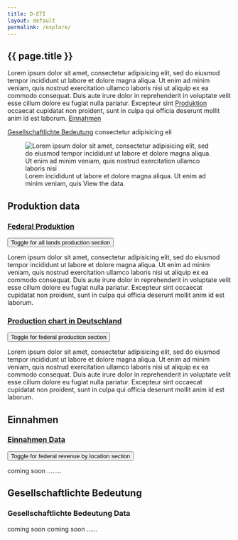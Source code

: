 ```yaml
---
title: D-ETI
layout: default
permalink: /explore/
---
```


<section class="slab-delta">
  <div class="container-outer landing-section_top">
    <div class="container-left-8 hero-left">
      <h1>{{ page.title }}</h1>
      <p class="hero-description">Lorem ipsum dolor sit amet, consectetur adipisicing elit, sed do eiusmod tempor incididunt ut labore et dolore magna aliqua. Ut enim ad minim veniam, quis nostrud exercitation ullamco laboris nisi ut aliquip ex ea commodo consequat. Duis aute irure dolor in reprehenderit in voluptate velit esse cillum dolore eu fugiat nulla pariatur. Excepteur sint
      <a href="#production">Produktion</a>
      occaecat cupidatat non proident, sunt in culpa qui officia deserunt mollit anim id est laborum.
      <a href="#revenue">Einnahmen</a>  
      </p>
      <p class="hero-description">
      <a href="#economic-impact">Gesellschaftlichte Bedeutung</a>      
      </a> consectetur adipisicing eli</p>
    </div>
    <div class="container-right-4 hero-right">
      <div class="hero-right_square">
        <figure>
          <a>
            <img class="hero-right_image" src="{{ site.baseurl }}/img/explore-landing-intro.png" alt="Lorem ipsum dolor sit amet, consectetur adipisicing elit, sed do eiusmod tempor incididunt ut labore et dolore magna aliqua. Ut enim ad minim veniam, quis nostrud exercitation ullamco laboris nisi">
          </a>
          <figcaption class="hero-right_caption">Lorem incididunt ut labore et dolore magna aliqua. Ut enim ad minim veniam, quis
          <a class="link-alpha">View the data.</a></figcaption>
        </figure>
      </div>
    </div>
  </div>
</section>

<section accordion="explore-landing" accordion-desktop="false" class="container-outer landing-wrapper">
  <section class="container">
    <a id="production" class="link-no_under"><h2 class="h3 landing-section_category">Produktion data</h2></a>
    <div class="container-half landing-section" accordion-item>
      <h3 class="h5 landing-heading"><a href="{{ site.baseurl }}/explore/federal-production">Federal Produktion</a></h3>
      <button><label class="sr-only">Toggle for all lands production section</label></button>
      <div>
        <p class="landing-description">Lorem ipsum dolor sit amet, consectetur adipisicing elit, sed do eiusmod tempor incididunt ut labore et dolore magna aliqua. Ut enim ad minim veniam, quis nostrud exercitation ullamco laboris nisi ut aliquip ex ea commodo consequat. Duis aute irure dolor in reprehenderit in voluptate velit esse cillum dolore eu fugiat nulla pariatur. Excepteur sint occaecat cupidatat non proident, sunt in culpa qui officia deserunt mollit anim id est laborum.</p>
      </div>
    </div>
    <div class="container-half landing-section" accordion-item>
      <h3 class="h5 landing-heading"><a href="{{ site.baseurl }}/explore/production-charts">Production chart in Deutschland</a></h3>
      <button><label class="sr-only">Toggle for federal production section</label></button>
      <div>
        <p class="landing-description">Lorem ipsum dolor sit amet, consectetur adipisicing elit, sed do eiusmod tempor incididunt ut labore et dolore magna aliqua. Ut enim ad minim veniam, quis nostrud exercitation ullamco laboris nisi ut aliquip ex ea commodo consequat. Duis aute irure dolor in reprehenderit in voluptate velit esse cillum dolore eu fugiat nulla pariatur. Excepteur sint occaecat cupidatat non proident, sunt in culpa qui officia deserunt mollit anim id est laborum.</p>
      </div>
    </div>
  </section>
  <section class="container">
    <a id="revenue" class="link-no_under"><h2 class="h3 landing-section_category">Einnahmen</h2></a>
    <div class="container-half landing-section" accordion-item aria-expanded="true">
      <h3 class="h5 landing-heading"><a href="#"> Einnahmen Data </a></h3>
      <button><label class="sr-only">Toggle for federal revenue by location section</label></button>
      <div>
        <p class="landing-description">coming soon ........</p>
      </div>
    </div>
    <!-- <div class="container-half landing-section" accordion-item>
      <h3 class="h5 landing-heading"><a href="{{site.baseurl}}/explore/federal-revenue-by-company/2015/">Federal revenue by company</a></h3>
      <button><label class="sr-only">Toggle for federal revenue by company section</label></button>
      <div>
        <p class="landing-description">In 2015, the federal government
        collected over $6.1 billion in royalties from resources extracted on
        federal lands. Some of the companies that paid the most include Shell,
        Peabody Energy, Chevron, and BP. <a
        href="{{site.baseurl}}/explore/federal-revenue-by-company/2015/">Explore
        revenues on federal lands and waters in 2015 by company</a> and revenue
        type.</p>
      </div>
    </div>
    -->
  </section>
  <section class="container">
    <a id="economic-impact" name="economic-impact" class="link-no_under"><h2 class="h3 landing-section_category">Gesellschaftlichte Bedeutung</h2></a>
    <div class="container-half landing-section" accordion-item>
      <h3 class="h5 landing-heading"><a>Gesellschaftlichte Bedeutung Data</a></h3>
      <div>
        <p class="landing-description"> coming soon coming soon ...... </p>
      </div>
    </div>
    <!-- <div class="container-half landing-section" accordion-item>
      <h3 class="h5 landing-heading"><a href="{{site.baseurl}}/explore/gdp/">Gross Domestic Product</a></h3>
      <button><label class="sr-only">Toggle for GDP section</label></button>
      <div>
        <p class="landing-description">Extractive industries account for 2.6% of the economy, outpacing utilities, agriculture, and education services in contributions to the national GDP. <a href="{{site.baseurl}}/explore/gdp/">Explore GDP from extractive insustries</a> by state from 2004 to 2013.</p>
      </div>
    </div>
   -->
  </section>
</section>
<!-- <section class="slab-alpha container-outer container-padded u-centered">
    <h3>Not sure where to go? Start here &#8230;</h2>
    <h2><a href="{{ site.baseurl }}/how-it-works/">Learn how natural resources result in federal revenues</a></h2>
</section> -->
